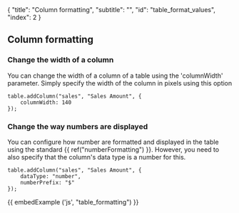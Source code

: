 <meta>
{
	"title": "Column formatting",
	"subtitle": "",
	"id": "table_format_values",
	"index": 2
}
</meta>

## Column formatting

### Change the width of a column

You can change the width of a column of a table using the 'columnWidth' parameter. Simply specify the width of the column in pixels using this option

~~~
table.addColumn("sales", "Sales Amount", {
	columnWidth: 140
});
~~~

### Change the way numbers are displayed 

You can configure how number are formatted and displayed in the table using the standard {{ ref("numberFormatting") }}. However, you need to also specify that the column's data type is a number for this.

~~~
table.addColumn("sales", "Sales Amount", {
	dataType: "number",
	numberPrefix: "$"
});
~~~

{{ embedExample ('js', "table_formatting") }}

